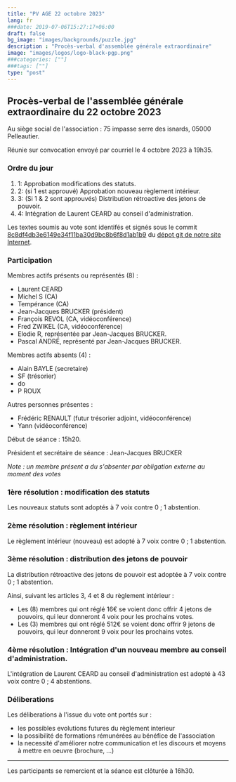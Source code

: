 ```yaml
---
title: "PV AGE 22 octobre 2023"
lang: fr
###date: 2019-07-06T15:27:17+06:00
draft: false
bg_image: "images/backgrounds/puzzle.jpg"
description : "Procès-verbal d'assemblée générale extraordinaire"
image: "images/logos/logo-black-pgp.png"
###categories: [""]
###tags: [""]
type: "post"
---
```


## Procès-verbal de l'assemblée générale extraordinaire du 22 octobre 2023

Au siège social de l'association : 75 impasse serre des isnards, 05000 Pelleautier.

Réunie sur convocation envoyé par courriel le 4 octobre 2023 à 19h35.

### Ordre du jour

1. 1: Approbation modifications des statuts.
2. 2: (si 1 est approuvé) Approbation nouveau règlement intérieur.
3. 3: (Si 1 & 2 sont approuvés) Distribution rétroactive des jetons de pouvoir.
4. 4: Intégration de Laurent CEARD au conseil d'administration.

Les textes soumis au vote sont identifés et signés sous le commit [8c8df4db3e6149e34f11ba30d9bc8b6f8d1ab1b9](https://github.com/foopgp/foopgp-hugowebsite/commit/8c8df4db3e6149e34f11ba30d9bc8b6f8d1ab1b9) du [dépot git de notre site Internet](https://github.com/foopgp/foopgp-hugowebsite/).


### Participation

Membres actifs présents ou représentés (8) :
* Laurent CEARD
* Michel S (CA)
* Tempérance (CA)
* Jean-Jacques BRUCKER (président)
* François REVOL (CA, vidéoconférence)
* Fred ZWIKEL (CA, vidéoconférence)
* Elodie R, représentée par Jean-Jacques BRUCKER.
* Pascal ANDRÉ, représenté par Jean-Jacques BRUCKER.

Membres actifs absents (4) :
* Alain BAYLE (secretaire)
* SF (trésorier)
* do
* P ROUX

Autres personnes présentes :
* Frédéric RENAULT (futur trésorier adjoint, vidéoconférence)
* Yann (vidéoconférence)

Début de séance : 15h20.

Président et secrétaire de séance : Jean-Jacques BRUCKER

*Note : un membre présent a du s'absenter par obligation externe au moment des votes*

### 1ère résolution : modification des statuts

Les nouveaux statuts sont adoptés à 7 voix contre 0 ; 1 abstention.

### 2ème résolution : règlement intérieur

Le règlement intérieur (nouveau) est adopté à 7 voix contre 0 ; 1 abstention.

### 3ème résolution : distribution des jetons de pouvoir

La distribution rétroactive des jetons de pouvoir est adoptée à 7 voix contre 0 ; 1 abstention.

Ainsi, suivant les articles 3, 4 et 8 du règlement intérieur :

* Les (8) membres qui ont réglé 16€ se voient donc offrir 4 jetons de pouvoirs, qui leur donneront 4 voix pour les prochains votes.
* Les (3) membres qui ont réglé 512€ se voient donc offrir 9 jetons de pouvoirs, qui leur donneront 9 voix pour les prochains votes.

### 4ème résolution : Intégration d'un nouveau membre au conseil d'administration.

L'intégration de Laurent CEARD au conseil d'administration est adopté à 43 voix contre 0 ; 4 abstentions.

### Déliberations

Les déliberations à l'issue du vote ont portés sur :
* les possibles evolutions futures du règlement interieur
* la possibilité de formations rémunérées au bénéfice de l'association
* la necessité d'améliorer notre communication et les discours et moyens à mettre en oeuvre (brochure, ...)

---

Les participants se remercient et la séance est clôturée à 16h30.


